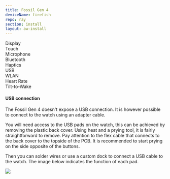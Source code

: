 ```yaml
---
title: Fossil Gen 4
deviceName: firefish
repo: ray
section: install
layout: aw-install
---
```


<div class="support-row">
  <div class="support-col">Display<div class="support-col-good"></div></div>
  <div class="support-col">Touch<div class="support-col-good"></div></div>
  <div class="support-col">Microphone<div class="support-col-bad"></div></div>
  <div class="support-col">Bluetooth<div class="support-col-good"></div></div>
  <div class="support-col">Haptics<div class="support-col-good"></div></div>
  <div class="support-col">USB<div class="support-col-good"></div></div>
  <div class="support-col">WLAN<div class="support-col-good"></div></div>
  <div class="support-col">Heart Rate<div class="support-col-good"></div></div>
  <div class="support-col">Tilt-to-Wake<div class="support-col-good"></div></div>
</div>

<div class="callout callout-info">
    <h4>USB connection</h4>
    <p>The Fossil Gen 4 doesn't expose a USB connection. It is however possible to connect to the watch using an adapter cable.</p>
    <p>You will need access to the USB pads on the watch, this can be achieved by removing the plastic back cover. Using heat and a prying tool, it is fairly straightforward to remove. Pay attention to the flex cable that connects to the back cover to the topside of the PCB. It is recommended to start prying on the side opposite of the buttons.</p>
    <p>Then you can solder wires or use a custom dock to connect a USB cable to the watch. The image below indicates the function of each pad.</p>
    <img src="{{assets}}/img/ray_usb.jpg" class="install-preparation-img">
</div>
